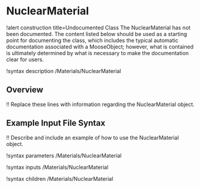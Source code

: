 # NuclearMaterial

!alert construction title=Undocumented Class
The NuclearMaterial has not been documented. The content listed below should be used as a starting point for
documenting the class, which includes the typical automatic documentation associated with a
MooseObject; however, what is contained is ultimately determined by what is necessary to make the
documentation clear for users.

!syntax description /Materials/NuclearMaterial

## Overview

!! Replace these lines with information regarding the NuclearMaterial object.

## Example Input File Syntax

!! Describe and include an example of how to use the NuclearMaterial object.

!syntax parameters /Materials/NuclearMaterial

!syntax inputs /Materials/NuclearMaterial

!syntax children /Materials/NuclearMaterial
